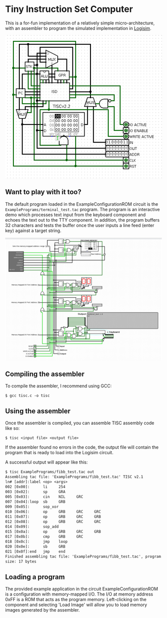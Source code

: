 # Tiny Instruction Set Computer

This is a for-fun implementation of a relatively simple micro-architecture, with
an assembler to program the simulated implementation in [Logisim](http://www.cburch.com/logisim/).

![TISC v2.2](Screenshots/tiscv2_2.png)

## Want to play with it too?

The default program loaded in the ExampleConfigurationROM circuit is the
`ExamplePrograms/terminal_test.tac` program. The program is an interactive demo
which processes text input from the keyboard component and echoes the text out
to the TTY component. In addition, the program buffers 32 characters and tests
the buffer once the user inputs a line feed (enter key) against a target string.

![TISC Example configuration](Screenshots/tiscv2_2_example.png)

## Compiling the assembler

To compile the assembler, I recommend using GCC:

	$ gcc tisc.c -o tisc

## Using the assembler

Once the assembler is compiled, you can assemble TISC assembly code like so:

	$ tisc <input file> <output file>

If the assembler found no errors in the code, the output file will contain the
program that is ready to load into the Logisim circuit.

A successful output will appear like this:

	$ tisc ExamplePrograms/fibb_test.tac out
	Assembling tac file: 'ExamplePrograms/fibb_test.tac' TISC v2.1
	ln# [addr]:label <op> <args>
	002 [0x00]:      li     254
	003 [0x02]:      sp     GRA
	005 [0x03]:      cin    NIL     GRC
	007 [0x04]:loop  sb     GRB
	009 [0x05]:      sop_xor
	010 [0x06]:      op     GRB     GRC     GRC
	011 [0x07]:      op     GRB     GRC     GRB
	012 [0x08]:      op     GRB     GRC     GRC
	014 [0x09]:      sop_add
	015 [0x0a]:      op     GRB     GRC     GRB
	017 [0x0b]:      cmp    GRB     GRC
	018 [0x0c]:      jmp    loop
	020 [0x0e]:      sb     GRB
	021 [0x0f]:end   jmp    end
	Finished assembling tac file: 'ExamplePrograms/fibb_test.tac', program size: 17 bytes


## Loading a program

The provided example application in the circuit ExampleConfigurationROM is a 
configuration with memory-mapped I/O. The I/O at memory address 0xFF is a ROM 
that acts as the program memory. Left-clicking on the component and selecting
'Load Image' will allow you to load memory images generated by the assembler. 
